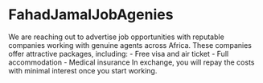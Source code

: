 # FahadJamalJobAgenies
We are reaching out to advertise job opportunities with reputable companies working with genuine agents across Africa. These companies offer attractive packages, including:  - Free visa and air ticket - Full accommodation - Medical insurance  In exchange, you will repay the costs with minimal interest once you start working.
